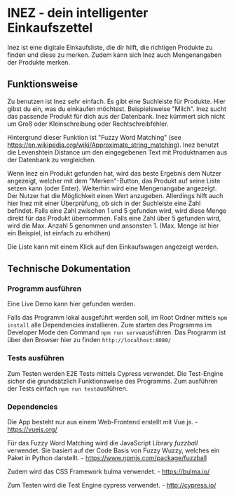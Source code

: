 # INEZ - dein intelligenter Einkaufszettel

Inez ist eine digitale Einkaufsliste, die dir hilft, die richtigen Produkte zu finden und diese zu merken. Zudem kann sich Inez auch Mengenangaben der Produkte merken.

## Funktionsweise

Zu benutzen ist Inez sehr einfach. Es gibt eine Suchleiste für Produkte. Hier gibst du ein, was du einkaufen möchtest. Beispielsweise "Milch". Inez sucht das passende Produkt für dich aus der Datenbank. Inez kümmert sich nicht um Groß oder Kleinschreibung oder Rechtschreibfehler. 

Hintergrund dieser Funktion ist "Fuzzy Word Matching" (see https://en.wikipedia.org/wiki/Approximate_string_matching). Inez benutzt die Levenshtein Distance um den eingegebenen Text mit Produktnamen aus der Datenbank zu vergleichen. 

Wenn Inez ein Produkt gefunden hat, wird das beste Ergebnis dem Nutzer angezeigt, welcher mit dem "Merken"-Button, das Produkt auf seine Liste setzen kann (oder Enter). Weiterhin wird eine Mengenangabe angezeigt. Der Nutzer hat die Möglichkeit einen Wert anzugeben. Allerdings hilft auch hier Inez mit einer Überprüfung, ob sich in der Suchleiste eine Zahl befindet. Falls eine Zahl zwischen 1 und 5 gefunden wird, wird diese Menge direkt für das Produkt übernommen. Falls eine Zahl über 5 gefunden wird, wird die Max. Anzahl 5 genommen und ansonsten 1. (Max. Menge ist hier ein Beispiel, ist einfach zu erhöhen)

Die Liste kann mit einem Klick auf den Einkaufswagen angezeigt werden.

## Technische Dokumentation

### Programm ausführen 

Eine Live Demo kann hier gefunden werden.

Falls das Programm lokal ausgeführt werden soll, im Root Ordner mittels ```npm install``` alle Dependencies installieren. Zum starten des Programms im Developer Mode den Command ```npm run serve```ausführen. Das Programm ist über den Browser hier zu finden ```http://localhost:8080/```

### Tests ausführen

Zum Testen werden E2E Tests mittels Cypress verwendet. Die Test-Engine sicher die grundsätzlich Funktionsweise des Programms. Zum ausführen der Tests einfach ```npm run test```ausführen.

### Dependencies

Die App besteht nur aus einem Web-Frontend erstellt mit Vue.js. - https://vuejs.org/

Für das Fuzzy Word Matching wird die JavaScript Library *fuzzball* verwendet. Sie basiert auf der Code Basis von Fuzzy Wuzzy, welches ein Paket in Python darstellt. - https://www.npmjs.com/package/fuzzball

Zudem wird das CSS Framework bulma verwendet. - https://bulma.io/

Zum Testen wird die Test Engine cypress verwendet. - http://cypress.io/